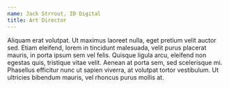 ```yaml
---
name: Jack Strrout, ID Digital
title: Art Director
---
```


Aliquam erat volutpat. Ut maximus laoreet nulla, eget pretium velit auctor sed. Etiam eleifend, lorem in tincidunt malesuada, velit purus placerat mauris, in porta ipsum sem vel felis. Quisque ligula arcu, eleifend non egestas quis, tristique vitae velit. Aenean at porta sem, sed scelerisque mi. Phasellus efficitur nunc ut sapien viverra, at volutpat tortor vestibulum. Ut ultricies bibendum mauris, vel rhoncus purus mollis at.